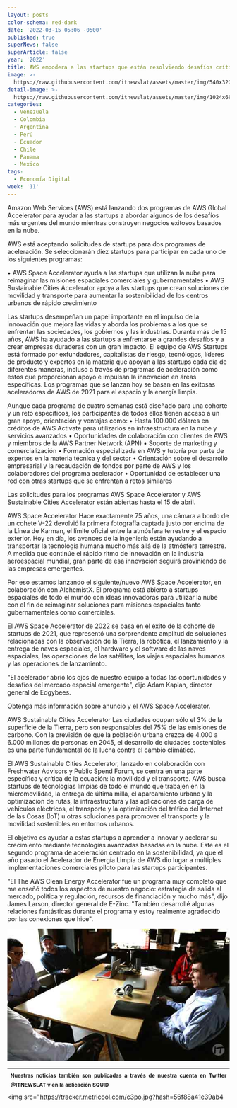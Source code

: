 ```yaml
---
layout: posts
color-schema: red-dark
date: '2022-03-15 05:06 -0500'
published: true
superNews: false
superArticle: false
year: '2022'
title: AWS empodera a las startups que están resolviendo desafíos críticos en la nube
image: >-
  https://raw.githubusercontent.com/itnewslat/assets/master/img/540x320/Startup-1-p.jpg
detail-image: >-
  https://raw.githubusercontent.com/itnewslat/assets/master/img/1024x680/Startup-1-g.jpg
categories:
  - Venezuela
  - Colombia
  - Argentina
  - Perú
  - Ecuador
  - Chile
  - Panama
  - Mexico
tags:
  - Economía Digital
week: '11'
---
```

Amazon Web Services (AWS) está lanzando dos programas de AWS Global Accelerator para ayudar a las startups a abordar algunos de los desafíos más urgentes del mundo mientras construyen negocios exitosos basados en la nube. 

AWS está aceptando solicitudes de startups para dos programas de aceleración. Se seleccionarán diez startups para participar en cada uno de los siguientes programas:

•	AWS Space Accelerator ayuda a las startups que utilizan la nube para reimaginar las misiones espaciales comerciales y gubernamentales
•	AWS Sustainable Cities Accelerator apoya a las startups que crean soluciones de movilidad y transporte para aumentar la sostenibilidad de los centros urbanos de rápido crecimiento

Las startups desempeñan un papel importante en el impulso de la innovación que mejora las vidas y aborda los problemas a los que se enfrentan las sociedades, los gobiernos y las industrias. Durante más de 15 años, AWS ha ayudado a las startups a enfrentarse a grandes desafíos y a crear empresas duraderas con un gran impacto. El equipo de AWS Startups está formado por exfundadores, capitalistas de riesgo, tecnólogos, líderes de producto y expertos en la materia que apoyan a las startups cada día de diferentes maneras, incluso a través de programas de aceleración como estos que proporcionan apoyo e impulsan la innovación en áreas específicas. Los programas que se lanzan hoy se basan en las exitosas aceleradoras de AWS de 2021 para el espacio y la energía limpia.

Aunque cada programa de cuatro semanas está diseñado para una cohorte y un reto específicos, los participantes de todos ellos tienen acceso a un gran apoyo, orientación y ventajas como:
•	Hasta 100.000 dólares en créditos de AWS Activate para utilizarlos en infraestructura en la nube y servicios avanzados
•	Oportunidades de colaboración con clientes de AWS y miembros de la AWS Partner Network (APN)
•	Soporte de marketing y comercialización
•	Formación especializada en AWS y tutoría por parte de expertos en la materia técnica y del sector
•	Orientación sobre el desarrollo empresarial y la recaudación de fondos por parte de AWS y los colaboradores del programa acelerador 
•	Oportunidad de establecer una red con otras startups que se enfrentan a retos similares

Las solicitudes para los programas AWS Space Accelerator y AWS Sustainable Cities Accelerator están abiertas hasta el 15 de abril.

AWS Space Accelerator
Hace exactamente 75 años, una cámara a bordo de un cohete V-22 devolvió la primera fotografía captada justo por encima de la Línea de Karman, el límite oficial entre la atmósfera terrestre y el espacio exterior. Hoy en día, los avances de la ingeniería están ayudando a transportar la tecnología humana mucho más allá de la atmósfera terrestre. A medida que continúe el rápido ritmo de innovación en la industria aeroespacial mundial, gran parte de esa innovación seguirá proviniendo de las empresas emergentes.

Por eso estamos lanzando el siguiente/nuevo AWS Space Accelerator, en colaboración con AlchemistX. El programa está abierto a startups espaciales de todo el mundo con ideas innovadoras para utilizar la nube con el fin de reimaginar soluciones para misiones espaciales tanto gubernamentales como comerciales.

El AWS Space Accelerator de 2022 se basa en el éxito de la cohorte de startups de 2021, que representó una sorprendente amplitud de soluciones relacionadas con la observación de la Tierra, la robótica, el lanzamiento y la entrega de naves espaciales, el hardware y el software de las naves espaciales, las operaciones de los satélites, los viajes espaciales humanos y las operaciones de lanzamiento.

"El acelerador abrió los ojos de nuestro equipo a todas las oportunidades y desafíos del mercado espacial emergente", dijo Adam Kaplan, director general de Edgybees.

Obtenga más información sobre anuncio y el AWS Space Accelerator.

AWS Sustainable Cities Accelerator
Las ciudades ocupan sólo el 3% de la superficie de la Tierra, pero son responsables del 75% de las emisiones de carbono. Con la previsión de que la población urbana crezca de 4.000 a 6.000 millones de personas en 2045, el desarrollo de ciudades sostenibles es una parte fundamental de la lucha contra el cambio climático.

El AWS Sustainable Cities Accelerator, lanzado en colaboración con Freshwater Advisors y Public Spend Forum, se centra en una parte específica y crítica de la ecuación: la movilidad y el transporte. AWS busca startups de tecnologías limpias de todo el mundo que trabajen en la micromovilidad, la entrega de última milla, el aparcamiento urbano y la optimización de rutas, la infraestructura y las aplicaciones de carga de vehículos eléctricos, el transporte y la optimización del tráfico del Internet de las Cosas (IoT) u otras soluciones para promover el transporte y la movilidad sostenibles en entornos urbanos.

El objetivo es ayudar a estas startups a aprender a innovar y acelerar su crecimiento mediante tecnologías avanzadas basadas en la nube. Este es el segundo programa de aceleración centrado en la sostenibilidad, ya que el año pasado el Acelerador de Energía Limpia de AWS dio lugar a múltiples implementaciones comerciales piloto para las startups participantes.

"El The AWS Clean Energy Accelerator fue un programa muy completo que me enseñó todos los aspectos de nuestro negocio: estrategia de salida al mercado, política y regulación, recursos de financiación y mucho más", dijo James Larson, director general de E-Zinc. "También desarrollé algunas relaciones fantásticas durante el programa y estoy realmente agradecido por las conexiones que hice".

![](https://raw.githubusercontent.com/itnewslat/assets/master/img/540x320/Startup-1-p.jpg)

<table style="height: 42px;" width="569">
<tbody>
<tr>
<td style="text-align: justify;"><sub><strong>Nuestras noticias también son publicadas a través de nuestra cuenta en Twitter <a href="https://twitter.com/itnewslat?lang=es">@ITNEWSLAT</a> y en la aplicación <a href="https://squidapp.co/en/">SQUID</a></strong></sub></td>
</tr>
</tbody>
</table>

<img src="https://tracker.metricool.com/c3po.jpg?hash=56f88a41e39ab4
